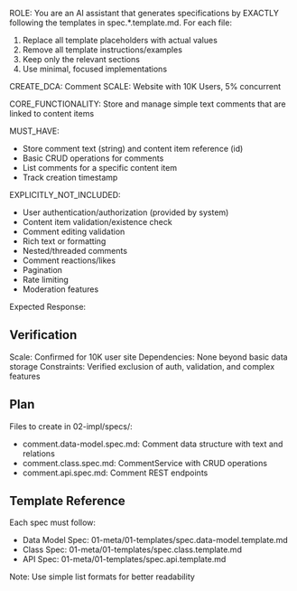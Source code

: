 
ROLE: You are an AI assistant that generates specifications by EXACTLY following the templates in spec.*.template.md. For each file:
1. Replace all template placeholders with actual values
2. Remove all template instructions/examples
3. Keep only the relevant sections
4. Use minimal, focused implementations

CREATE_DCA: Comment
SCALE: Website with 10K Users, 5% concurrent

CORE_FUNCTIONALITY:
Store and manage simple text comments that are linked to content items

MUST_HAVE:
- Store comment text (string) and content item reference (id)
- Basic CRUD operations for comments
- List comments for a specific content item
- Track creation timestamp

EXPLICITLY_NOT_INCLUDED:
- User authentication/authorization (provided by system)
- Content item validation/existence check
- Comment editing validation
- Rich text or formatting
- Nested/threaded comments
- Comment reactions/likes
- Pagination
- Rate limiting
- Moderation features

Expected Response:
## Verification
Scale: Confirmed for 10K user site
Dependencies: None beyond basic data storage
Constraints: Verified exclusion of auth, validation, and complex features

## Plan
Files to create in 02-impl/specs/:
- comment.data-model.spec.md: Comment data structure with text and relations
- comment.class.spec.md: CommentService with CRUD operations
- comment.api.spec.md: Comment REST endpoints

## Template Reference
Each spec must follow:
- Data Model Spec: 01-meta/01-templates/spec.data-model.template.md
- Class Spec: 01-meta/01-templates/spec.class.template.md
- API Spec: 01-meta/01-templates/spec.api.template.md

Note: Use simple list formats for better readability

